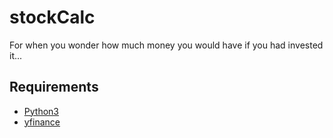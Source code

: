 # stockCalc

For when you wonder how much money you would have if you had invested it...

## Requirements

* [Python3](https://www.python.org)
* [yfinance](https://github.com/ranaroussi/yfinance)